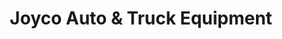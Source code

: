 ---
title: "Joyco Auto & Truck Equipment"
url: /lubbock/joyco-auto-und-truck-equipment/
shop: Autowerkstatt
---